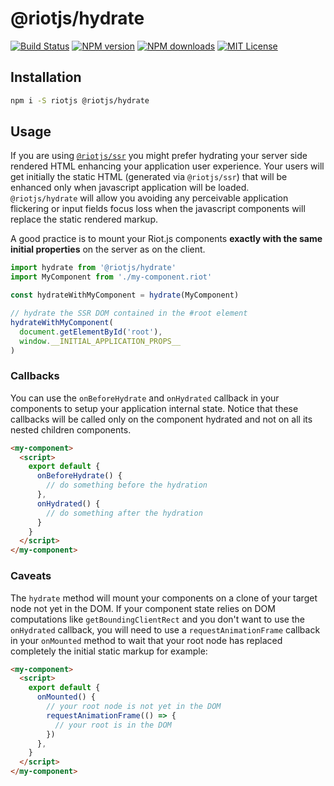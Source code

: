 # @riotjs/hydrate

[![Build Status][ci-image]][ci-url]
[![NPM version][npm-version-image]][npm-url]
[![NPM downloads][npm-downloads-image]][npm-url]
[![MIT License][license-image]][license-url]

## Installation

```bash
npm i -S riotjs @riotjs/hydrate
```

## Usage

If you are using [`@riotjs/ssr`](https://github.com/riot/ssr) you might prefer hydrating your server side rendered HTML enhancing your application user experience. Your users will get initially the static HTML (generated via `@riotjs/ssr`) that will be enhanced only when javascript application will be loaded.<br/> `@riotjs/hydrate` will allow you avoiding any perceivable application flickering or input fields focus loss when the javascript components will replace the static rendered markup.

A good practice is to mount your Riot.js components **exactly with the same initial properties** on the server as on the client.

```js
import hydrate from '@riotjs/hydrate'
import MyComponent from './my-component.riot'

const hydrateWithMyComponent = hydrate(MyComponent)

// hydrate the SSR DOM contained in the #root element
hydrateWithMyComponent(
  document.getElementById('root'),
  window.__INITIAL_APPLICATION_PROPS__
)
```

### Callbacks

You can use the `onBeforeHydrate` and `onHydrated` callback in your components to setup your application internal state. Notice that these callbacks will be called only on the component hydrated and not on all its nested children components.

```html
<my-component>
  <script>
    export default {
      onBeforeHydrate() {
        // do something before the hydration
      },
      onHydrated() {
        // do something after the hydration
      }
    }
  </script>
</my-component>
```

### Caveats

The `hydrate` method will mount your components on a clone of your target node not yet in the DOM. If your component state relies on DOM computations like `get​Bounding​Client​Rect` and you don't want to use the `onHydrated` callback, you will need to use a `requestAnimationFrame` callback in your `onMounted` method to wait that your root node has replaced completely the initial static markup for example:

```html
<my-component>
  <script>
    export default {
      onMounted() {
        // your root node is not yet in the DOM
        requestAnimationFrame(() => {
          // your root is in the DOM
        })
      },
    }
  </script>
</my-component>
```


[ci-image]:https://img.shields.io/github/workflow/status/riot/hydrate/test?style=flat-square
[ci-url]:https://github.com/riot/hydrate/actions

[license-image]:http://img.shields.io/badge/license-MIT-000000.svg?style=flat-square
[license-url]:LICENSE

[npm-version-image]:http://img.shields.io/npm/v/@riotjs/hydrate.svg?style=flat-square
[npm-downloads-image]:http://img.shields.io/npm/dm/@riotjs/hydrate.svg?style=flat-square
[npm-url]:https://npmjs.org/package/@riotjs/hydrate


